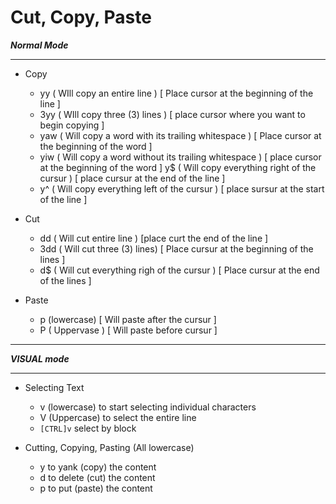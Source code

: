 # Cut, Copy, Paste

***Normal Mode***

---

- Copy
    
    - yy ( WIll copy an entire line ) [ Place cursor at the beginning of the line ]
    - 3yy ( WIll copy three (3) lines ) [ place cursor where you want to begin copying ]
    - yaw ( Will copy a word with its trailing whitespace ) [ Place cursor at the beginning of the word ]
    - yiw ( Will copy a word without its trailing whitespace ) [ place cursor at the beginning of the word ]
 y$ ( Will copy everything right of the cursur ) [ place cursur at the end of the line ]
    - y^ ( Will copy everything left of the cursur ) [ place sursur at the start of the line ]

- Cut

    - dd ( Will cut entire line ) [place curt the end of the line ]
    - 3dd ( Will cut three (3) lines) [ Place cursur at the beginning of the lines ]
    - d$ ( Will cut everything righ of the cursur ) [ Place cursur at the end of the lines ]

- Paste

    - p (lowercase) [ Will paste after the cursur ]
    - P ( Uppervase ) [ Will paste before cursur ]

---

***VISUAL mode***

---

- Selecting Text

    - v (lowercase) to start selecting individual characters
    - V (Uppercase) to select the entire line
    - `[CTRL]v` select by block

- Cutting, Copying, Pasting (All lowercase)

    - y to yank (copy) the content
    - d to delete (cut) the content
    - p to put (paste) the content
    
